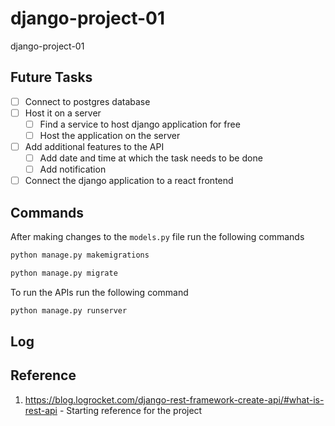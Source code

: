 # django-project-01
django-project-01

## Future Tasks
- [ ] Connect to postgres database
- [ ] Host it on a server
  - [ ] Find a service to host django application for free
  - [ ] Host the application on the server
- [ ] Add additional features to the API
  - [ ] Add date and time at which the task needs to be done
  - [ ] Add notification
- [ ] Connect the django application to a react frontend

## Commands

After making changes to the `models.py` file run the following commands

```bat
python manage.py makemigrations
```

```bat
python manage.py migrate
```

To run the APIs run the following command

```bat
python manage.py runserver
```

## Log


## Reference
1. https://blog.logrocket.com/django-rest-framework-create-api/#what-is-rest-api - Starting reference for the project